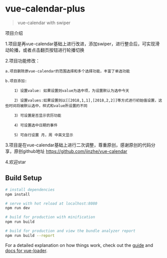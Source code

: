 # vue-calendar-plus

> vue-calendar with swiper


项目介绍

1.项目是再vue-calendar基础上进行改进，添加swiper，进行整合后，可实现滑动轮播，或者点击翻页按钮进行轮播切换

2.项目功能修改：

	a.项目删除原vue-calendar的范围选择和多个选择功能，丰富了单选功能
  
	b.项目添加: 
  
		1）设置value: 如果设置则value为选中项，为设置默认为选中今天
    
		2）设置values:如果设置则以[[2018,1,1],[2018,2,2]]等方式进行初始值设置，这些时间将被默认选中，样式和value所设置的不同
    
		3）可设置是否显示农历功能
    
		4）可设置选中日期的事件
    
		5）可自行设置 月，周 中英文显示
    
3.项目是在vue-calendar基础上进行二次调整，尊重原创，感谢原创的代码分享，原创github地址 https://github.com/jinzhe/vue-calendar

4.欢迎star


## Build Setup

``` bash
# install dependencies
npm install

# serve with hot reload at localhost:8080
npm run dev

# build for production with minification
npm run build

# build for production and view the bundle analyzer report
npm run build --report
```

For a detailed explanation on how things work, check out the [guide](http://vuejs-templates.github.io/webpack/) and [docs for vue-loader](http://vuejs.github.io/vue-loader).
